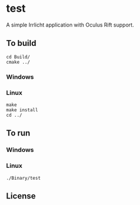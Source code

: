 # test

A simple Irrlicht application with Oculus Rift support.

## To build

    cd Build/
    cmake ../

### Windows

### Linux

    make
    make install
    cd ../

## To run

### Windows

### Linux

    ./Binary/test

## License
